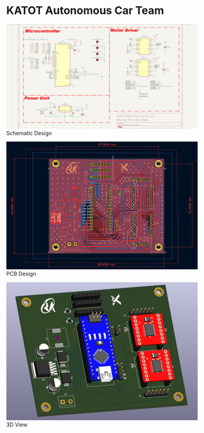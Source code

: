 # KATOT Autonomous Car Team

![](img/schematic.png?raw=true)
Schematic Design

![](img/PCB.png?raw=true)
PCB Design

![](img/3D_View.png?raw=true)
3D View

